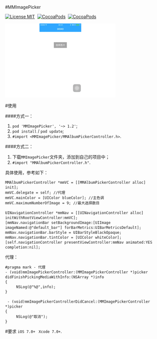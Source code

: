 #MMImagePicker

[![License MIT](https://img.shields.io/badge/license-MIT-green.svg?style=flat)](https://raw.githubusercontent.com/dexianyinjiu/MMImagePicker/master/LICENSE)&nbsp;
[![CocoaPods](http://img.shields.io/cocoapods/v/MMImagePicker.svg?style=flat)](http://cocoapods.org/?q=MMImagePicker)&nbsp;
[![CocoaPods](http://img.shields.io/cocoapods/p/MMImagePicker.svg?style=flat)](http://cocoapods.org/?q=MMImagePicker)&nbsp;

![MMImagePicker](MMImagePicker.gif)

#使用

####方式一：
1. `pod 'MMImagePicker', '~> 1.2'`;
2. `pod install` / `pod update`;
3. `#import <MMImagePicker/MMAlbumPickerController.h>`.

####方式二：

1. 下载`MMImagePicker`文件夹，添加到自己的项目中；
2. `#import "MMAlbumPickerController.h"`.

具体使用，参考如下：

```objc
MMAlbumPickerController *mmVC = [[MMAlbumPickerController alloc] init];
mmVC.delegate = self; //代理
mmVC.mainColor = [UIColor blueColor]; //主色调
mmVC.maximumNumberOfImage = 9; //最大选择数目

UINavigationController *mmNav = [[UINavigationController alloc] initWithRootViewController:mmVC];
[mmNav.navigationBar setBackgroundImage:[UIImage imageNamed:@"default_bar"] forBarMetrics:UIBarMetricsDefault];
mmNav.navigationBar.barStyle = UIBarStyleBlackOpaque;
mmNav.navigationBar.tintColor = [UIColor whiteColor];
[self.navigationController presentViewController:mmNav animated:YES completion:nil];
```

代理：

```objc
#pragma mark - 代理
- (void)mmImagePickerController:(MMImagePickerController *)picker didFinishPickingMediaWithInfo:(NSArray *)info
{
     NSLog(@"%@",info);
}

 - (void)mmImagePickerControllerDidCancel:(MMImagePickerController *)picker
{
     NSLog(@"取消");
}
```
#要求
`iOS 7.0+ `
`Xcode 7.0+`.

